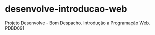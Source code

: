 # desenvolve-introducao-web
Projeto Desenvolve - Bom Despacho.
Introdução a Programação Web.
PDBD091
